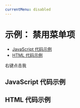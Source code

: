 ```yaml
---
currentMenu: disabled 
---
```


# 示例： 禁用菜单项

<!-- START doctoc generated TOC please keep comment here to allow auto update -->
<!-- DON'T EDIT THIS SECTION, INSTEAD RE-RUN doctoc TO UPDATE -->


- [JavaScript 代码示例](#example-code)
- [HTML 代码示例](#example-html)

<!-- END doctoc generated TOC please keep comment here to allow auto update -->
<span class="context-menu-one btn btn-neutral">右键点击我</span>

## JavaScript 代码示例

<script type="text/javascript" class="showcase">
$(function(){
    $.contextMenu({
        selector: '.context-menu-one', 
        callback: function(key, options) {
            var m = "你点击了： " + key;
            window.console && console.log(m) || alert(m); 
        },
        items: {
            "edit": {name: "可点击", icon: "edit", disabled: false},
            "cut": {name: "已禁用", icon: "cut", disabled: true}
        }
    });
});
</script>

## HTML 代码示例
<div style="display:none;" class="showcase" data-showcase-import=".context-menu-one"></div>